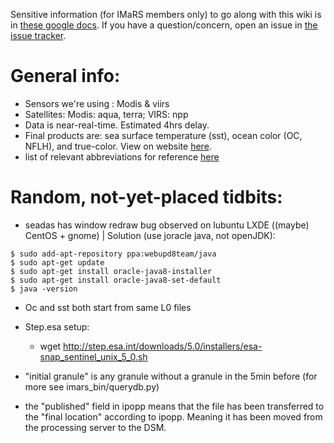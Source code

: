 Sensitive information (for IMaRS members only) to go along with this wiki is in [these google docs](https://drive.google.com/drive/folders/0B87rlN3HaLtFQzhXZ0hqMmVaV3M?usp=sharing). If you have a question/concern, open an issue in [the issue tracker](https://github.com/USF-IMARS/IPOPP-docs/issues).


# General info:
* Sensors we're using : Modis & viirs 
* Satellites: Modis: aqua, terra; VIRS: npp
* Data is near-real-time. Estimated 4hrs delay. 
* Final products are: sea surface temperature (sst), ocean color (OC, NFLH), and true-color. View on website [here](http://data.imars.marine.usf.edu/#/modis/pass/1km/sst/gcoos/2017-02-12/2017-02-15).
* list of relevant abbreviations for reference [here](https://docs.google.com/spreadsheets/d/1rcN2Ay7TS0tPVdj14PRU8uwyfHEUCK5YTgbaSe5ScVo/edit?usp=sharing)

# Random, not-yet-placed tidbits:

* seadas has window redraw bug observed on lubuntu LXDE ((maybe) CentOS + gnome) | Solution (use joracle java, not openJDK): 

```
$ sudo add-apt-repository ppa:webupd8team/java
$ sudo apt-get update
$ sudo apt-get install oracle-java8-installer
$ sudo apt-get install oracle-java8-set-default
$ java -version 
```

* Oc and sst both start from same L0 files
* Step.esa setup:
    - wget http://step.esa.int/downloads/5.0/installers/esa-snap_sentinel_unix_5_0.sh

* "initial granule" is any granule without a granule in the 5min before (for more see imars_bin/querydb.py)

* the "published" field in ipopp means that the file has been transferred to the "final location" according to ipopp. Meaning it has been moved from the processing server to the DSM.
